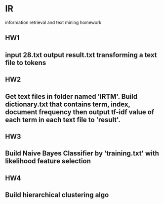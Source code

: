 # IR
information retrieval and text mining homework

HW1
-----------------------
input 28.txt
output result.txt
transforming a text file to tokens
-----------------------

HW2
-----------------------
Get text files in folder named 'IRTM'.
Build dictionary.txt that contains term, index, document frequency
then output tf-idf value of each term in each text file to 'result'. 
-----------------------

HW3
-----------------------
Build Naive Bayes Classifier by 'training.txt'
with likelihood feature selection
-----------------------

HW4
-----------------------
Build hierarchical clustering algo
-----------------------
